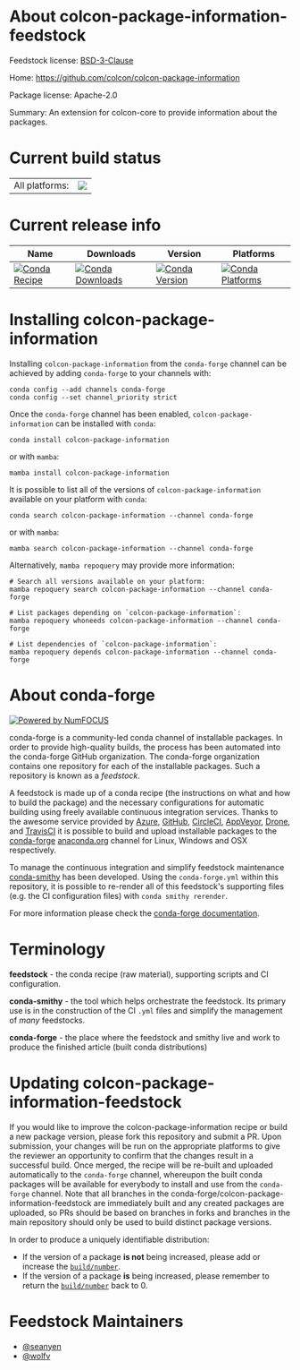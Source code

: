 About colcon-package-information-feedstock
==========================================

Feedstock license: [BSD-3-Clause](https://github.com/conda-forge/colcon-package-information-feedstock/blob/main/LICENSE.txt)

Home: https://github.com/colcon/colcon-package-information

Package license: Apache-2.0

Summary: An extension for colcon-core to provide information about the packages.


Current build status
====================


<table><tr><td>All platforms:</td>
    <td>
      <a href="https://dev.azure.com/conda-forge/feedstock-builds/_build/latest?definitionId=8111&branchName=main">
        <img src="https://dev.azure.com/conda-forge/feedstock-builds/_apis/build/status/colcon-package-information-feedstock?branchName=main">
      </a>
    </td>
  </tr>
</table>

Current release info
====================

| Name | Downloads | Version | Platforms |
| --- | --- | --- | --- |
| [![Conda Recipe](https://img.shields.io/badge/recipe-colcon--package--information-green.svg)](https://anaconda.org/conda-forge/colcon-package-information) | [![Conda Downloads](https://img.shields.io/conda/dn/conda-forge/colcon-package-information.svg)](https://anaconda.org/conda-forge/colcon-package-information) | [![Conda Version](https://img.shields.io/conda/vn/conda-forge/colcon-package-information.svg)](https://anaconda.org/conda-forge/colcon-package-information) | [![Conda Platforms](https://img.shields.io/conda/pn/conda-forge/colcon-package-information.svg)](https://anaconda.org/conda-forge/colcon-package-information) |

Installing colcon-package-information
=====================================

Installing `colcon-package-information` from the `conda-forge` channel can be achieved by adding `conda-forge` to your channels with:

```
conda config --add channels conda-forge
conda config --set channel_priority strict
```

Once the `conda-forge` channel has been enabled, `colcon-package-information` can be installed with `conda`:

```
conda install colcon-package-information
```

or with `mamba`:

```
mamba install colcon-package-information
```

It is possible to list all of the versions of `colcon-package-information` available on your platform with `conda`:

```
conda search colcon-package-information --channel conda-forge
```

or with `mamba`:

```
mamba search colcon-package-information --channel conda-forge
```

Alternatively, `mamba repoquery` may provide more information:

```
# Search all versions available on your platform:
mamba repoquery search colcon-package-information --channel conda-forge

# List packages depending on `colcon-package-information`:
mamba repoquery whoneeds colcon-package-information --channel conda-forge

# List dependencies of `colcon-package-information`:
mamba repoquery depends colcon-package-information --channel conda-forge
```


About conda-forge
=================

[![Powered by
NumFOCUS](https://img.shields.io/badge/powered%20by-NumFOCUS-orange.svg?style=flat&colorA=E1523D&colorB=007D8A)](https://numfocus.org)

conda-forge is a community-led conda channel of installable packages.
In order to provide high-quality builds, the process has been automated into the
conda-forge GitHub organization. The conda-forge organization contains one repository
for each of the installable packages. Such a repository is known as a *feedstock*.

A feedstock is made up of a conda recipe (the instructions on what and how to build
the package) and the necessary configurations for automatic building using freely
available continuous integration services. Thanks to the awesome service provided by
[Azure](https://azure.microsoft.com/en-us/services/devops/), [GitHub](https://github.com/),
[CircleCI](https://circleci.com/), [AppVeyor](https://www.appveyor.com/),
[Drone](https://cloud.drone.io/welcome), and [TravisCI](https://travis-ci.com/)
it is possible to build and upload installable packages to the
[conda-forge](https://anaconda.org/conda-forge) [anaconda.org](https://anaconda.org/)
channel for Linux, Windows and OSX respectively.

To manage the continuous integration and simplify feedstock maintenance
[conda-smithy](https://github.com/conda-forge/conda-smithy) has been developed.
Using the ``conda-forge.yml`` within this repository, it is possible to re-render all of
this feedstock's supporting files (e.g. the CI configuration files) with ``conda smithy rerender``.

For more information please check the [conda-forge documentation](https://conda-forge.org/docs/).

Terminology
===========

**feedstock** - the conda recipe (raw material), supporting scripts and CI configuration.

**conda-smithy** - the tool which helps orchestrate the feedstock.
                   Its primary use is in the construction of the CI ``.yml`` files
                   and simplify the management of *many* feedstocks.

**conda-forge** - the place where the feedstock and smithy live and work to
                  produce the finished article (built conda distributions)


Updating colcon-package-information-feedstock
=============================================

If you would like to improve the colcon-package-information recipe or build a new
package version, please fork this repository and submit a PR. Upon submission,
your changes will be run on the appropriate platforms to give the reviewer an
opportunity to confirm that the changes result in a successful build. Once
merged, the recipe will be re-built and uploaded automatically to the
`conda-forge` channel, whereupon the built conda packages will be available for
everybody to install and use from the `conda-forge` channel.
Note that all branches in the conda-forge/colcon-package-information-feedstock are
immediately built and any created packages are uploaded, so PRs should be based
on branches in forks and branches in the main repository should only be used to
build distinct package versions.

In order to produce a uniquely identifiable distribution:
 * If the version of a package **is not** being increased, please add or increase
   the [``build/number``](https://docs.conda.io/projects/conda-build/en/latest/resources/define-metadata.html#build-number-and-string).
 * If the version of a package **is** being increased, please remember to return
   the [``build/number``](https://docs.conda.io/projects/conda-build/en/latest/resources/define-metadata.html#build-number-and-string)
   back to 0.

Feedstock Maintainers
=====================

* [@seanyen](https://github.com/seanyen/)
* [@wolfv](https://github.com/wolfv/)

